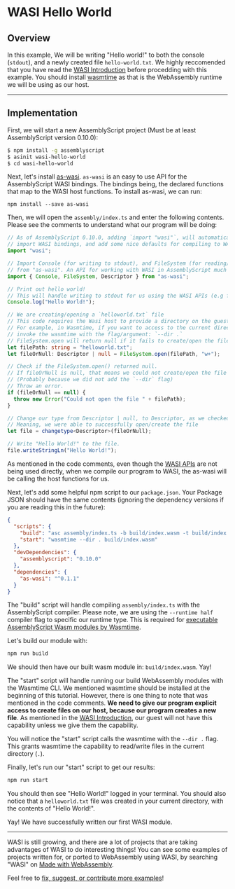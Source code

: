 # WASI Hello World

## Overview

In this example, We will be writing "Hello world!" to both the console (`stdout`), and a newly created file `hello-world.txt`. We highly reccomended that you have read the [WASI Introduction](/example-redirect?exampleName=wasi-introduction) before procedding with this example. You should install [wasmtime](https://wasmtime.dev/) as that is the WebAssembly runtime we will be using as our host.

---

## Implementation

First, we will start a new AssemblyScript project (Must be at least AssemblyScript version 0.10.0):

```bash
$ npm install -g assemblyscript
$ asinit wasi-hello-world
$ cd wasi-hello-world
```

Next, let's install [as-wasi](https://github.com/jedisct1/as-wasi). `as-wasi` is an easy to use API for the AssemblyScript WASI bindings. The bindings being, the declared functions that map to the WASI host functions. To install as-wasi, we can run:

`npm install --save as-wasi`

Then, we will open the `assembly/index.ts` and enter the following contents. Please see the comments to understand what our program will be doing:

```typescript
// As of AssemblyScript 0.10.0, adding `import "wasi"`, will automatically
// import WASI bindings, and add some nice defaults for compiling to WASI.
import "wasi";

// Import Console (for writing to stdout), and FileSystem (for reading/writing files)
// from "as-wasi". An API for working with WASI in AssemblyScript much easier.
import { Console, FileSystem, Descriptor } from "as-wasi";

// Print out hello world!
// This will handle writing to stdout for us using the WASI APIs (e.g fd_write)
Console.log("Hello World!");

// We are creating/opening a `helloworld.txt` file
// This code requires the Wasi host to provide a directory on the guest.
// For example, in Wasmtime, if you want to access to the current directory,
// invoke the wasmtime with the flag/argument: `--dir .`
// FileSystem.open will return null if it fails to create/open the file
let filePath: string = "helloworld.txt";
let fileOrNull: Descriptor | null = FileSystem.open(filePath, "w+");

// Check if the FileSystem.open() returned null.
// If fileOrNull is null, that means we could not create/open the file
// (Probably because we did not add the `--dir` flag)
// Throw an error.
if (fileOrNull == null) {
  throw new Error("Could not open the file " + filePath);
}

// Change our type from Descriptor | null, to Descriptor, as we checked above.
// Meaning, we were able to successfully open/create the file
let file = changetype<Descriptor>(fileOrNull);

// Write "Hello World!" to the file.
file.writeStringLn("Hello World!");
```

As mentioned in the code comments, even though the [WASI APIs](https://github.com/WebAssembly/WASI/blob/master/phases/snapshot/docs.md) are not being used directly, when we compile our program to WASI, the as-wasi will be calling the host functions for us.

Next, let's add some helpful npm script to our `package.json`. Your Package JSON should have the same contents (ignoring the dependency versions if you are reading this in the future):

```json
{
  "scripts": {
    "build": "asc assembly/index.ts -b build/index.wasm -t build/index.wat --runtime half",
    "start": "wasmtime --dir . build/index.wasm"
  },
  "devDependencies": {
    "assemblyscript": "0.10.0"
  },
  "dependencies": {
    "as-wasi": "^0.1.1"
  }
}
```

The "build" script will handle compiling `assembly/index.ts` with the AssemblyScript compiler. Please note, we are using the `--runtime half` compiler flag to specific our runtime type. This is required for [executable AssemblyScript Wasm modules by Wasmtime](https://github.com/bytecodealliance/wasmtime/blob/master/docs/wasm-assemblyscript.md).

Let's build our module with:

```bash
npm run build
```

We should then have our built wasm module in: `build/index.wasm`. Yay!

The "start" script will handle running our build WebAssembly modules with the Wasmtime CLI. We mentioned wasmtime should be installed at the beginning of this tutorial. However, there is one thing to note that was mentioned in the code comments. **We need to give our program explicit access to create files on our host, because our program creates a new file**. As mentioned in the [WASI Introduction](/example-redirect?exampleName=wasi-introduction), our guest will not have this capability unless we give them the capability.

You will notice the "start" script calls the wasmtime with the `--dir .` flag. This grants wasmtime the capability to read/write files in the current directory (`.`).

Finally, let's run our "start" script to get our results:

```bash
npm run start
```

You should then see "Hello World!" logged in your terminal. You should also notice that a `helloworld.txt` file was created in your current directory, with the contents of "Hello World!".

Yay! We have successfully written our first WASI module.

---

WASI is still growing, and there are a lot of projects that are taking advantages of WASI to do interesting things! You can see some examples of projects written for, or ported to WebAssembly using WASI, by searching "WASI" on [Made with WebAssembly](https://madewithwebassembly.com/).

Feel free to [fix, suggest, or contribute more examples](https://github.com/torch2424/wasm-by-example)!
